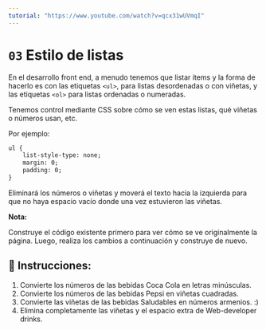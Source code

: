```yaml
---
tutorial: "https://www.youtube.com/watch?v=qcx31wUVmqI"
---
```


# `03` Estilo de listas

En el desarrollo front end, a menudo tenemos que listar ítems y la forma de hacerlo es con las etiquetas `<ul>`, para listas desordenadas o con viñetas, y las etiquetas `<ol>` para listas ordenadas o numeradas.

Tenemos control mediante CSS sobre cómo se ven estas listas, qué viñetas o números usan, etc.

Por ejemplo:

```HTML
ul {
    list-style-type: none;
    margin: 0;
    padding: 0;
}
```

Eliminará los números o viñetas y moverá el texto hacia la izquierda para que no haya espacio vacío donde una vez estuvieron las viñetas.

**Nota:**

Construye el código existente primero para ver cómo se ve originalmente la página.
Luego, realiza los cambios a continuación y construye de nuevo.

## 📝 Instrucciones:

1. Convierte los números de las bebidas Coca Cola en letras minúsculas.
2. Convierte los números de las bebidas Pepsi en viñetas cuadradas.
3. Convierte las viñetas de las bebidas Saludables en números armenios. :)
4. Elimina completamente las viñetas y el espacio extra de Web-developer drinks.
